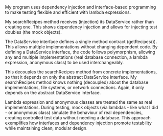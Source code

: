 My program uses dependency injection and interface-based programming to make testing flexible and efficient with lambda expressions.

My searchRecipes method receives (injection) its DataService rather than creating one. This shows dependency injection and allows for injecting test doubles (the mock objects).

The DataService interface defines a single method contract (getRecipes()). This allows multiple implementations without changing dependent code.
By defining a DataService interface, the code follows polymorphism, allowing any and multiple implementations (real database connection, a lambda expression, anonymous class) to be used interchangeably.

This decouples the searchRecipes method from concrete implementations, so that it depends on only the abstract DataService interface.
My searchRecipes method knows nothing (decoupled) about the database implementations, file systems, or network connections. Again, it only depends on the abstract DataService interface.

Lambda expression and anonymous classes are treated the same as real implementations.
During testing, mock objects (via lambdas - like what I did - or anonymous class) simulate the behaviour of real dependencies, creating controlled test data without needing a database.
This approach exemplifies how interfaces and dependency injection promote testability while maintaining clean, modular design.
